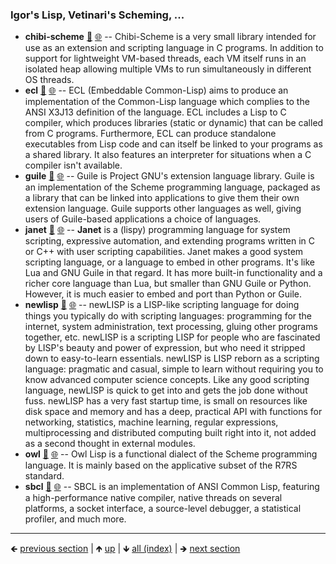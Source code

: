 









### Igor's Lisp, Vetinari's Scheming, ...

- **chibi-scheme** [📁](./chibi-scheme) [🌐](https://github.com/GerHobbelt/chibi-scheme) -- Chibi-Scheme is a very small library intended for use as an extension and scripting language in C programs.  In addition to support for lightweight VM-based threads, each VM itself runs in an isolated heap allowing multiple VMs to run simultaneously in different OS threads.
- **ecl** [📁](./ecl) [🌐](https://github.com/GerHobbelt/ecl) -- ECL (Embeddable Common-Lisp) aims to produce an implementation of the Common-Lisp language which complies to the ANSI X3J13 definition of the language. ECL includes a Lisp to C compiler, which produces libraries (static or dynamic) that can be called from C programs. Furthermore, ECL can produce standalone executables from Lisp code and can itself be linked to your programs as a shared library. It also features an interpreter for situations when a C compiler isn't available.
- **guile** [📁](./guile) [🌐](https://github.com/GerHobbelt/guile) -- Guile is Project GNU's extension language library. Guile is an implementation of the Scheme programming language, packaged as a library that can be linked into applications to give them their own extension language.  Guile supports other languages as well, giving users of Guile-based applications a choice of languages.
- **janet** [📁](./janet) [🌐](https://github.com/GerHobbelt/janet) -- **Janet** is a (lispy) programming language for system scripting, expressive automation, and extending programs written in C or C++ with user scripting capabilities. Janet makes a good system scripting language, or a language to embed in other programs. It's like Lua and GNU Guile in that regard. It has more built-in functionality and a richer core language than Lua, but smaller than GNU Guile or Python. However, it is much easier to embed and port than Python or Guile.
- **newlisp** [📁](./newlisp) [🌐](https://github.com/GerHobbelt/newlisp) -- newLISP is a LISP-like scripting language for doing things you typically do with scripting languages: programming for the internet, system administration, text processing, gluing other programs together, etc. newLISP is a scripting LISP for people who are fascinated by LISP's beauty and power of expression, but who need it stripped down to easy-to-learn essentials. newLISP is LISP reborn as a scripting language: pragmatic and casual, simple to learn without requiring you to know advanced computer science concepts. Like any good scripting language, newLISP is quick to get into and gets the job done without fuss. newLISP has a very fast startup time, is small on resources like disk space and memory and has a deep, practical API with functions for networking, statistics, machine learning, regular expressions, multiprocessing and distributed computing built right into it, not added as a second thought in external modules.
- **owl** [📁](./owl) [🌐](https://github.com/GerHobbelt/owl) -- Owl Lisp is a functional dialect of the Scheme programming language. It is mainly based on the applicative subset of the R7RS standard.
- **sbcl** [📁](./sbcl) [🌐](https://github.com/GerHobbelt/sbcl) -- SBCL is an implementation of ANSI Common Lisp, featuring a high-performance native compiler, native threads on several platforms, a socket interface, a source-level debugger, a statistical profiler, and much more.













	
----

🡸 [previous section](./0005-ecma-javascript-ease.md)  |  🡹 [up](./0001-script-languages-for-embedding-in-c-c-applications.md)  |  🡻 [all (index)](./0103-libraries-in-this-collection.md)  |  🡺 [next section](./0007-smalltalk.md)
